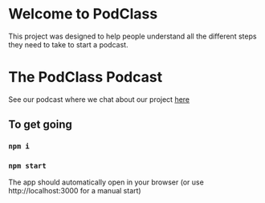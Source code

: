 

# Welcome to PodClass

This project was designed to help people understand all the different steps they need to take to start a podcast.




# The PodClass Podcast

See our podcast where we chat about our project [here](https://drive.google.com/file/d/1GwLMaIHnKn2z68wcmBJNgHyMgukoKwr7/view?usp=sharing)



## To get going

### `npm i`
### `npm start`
The app should automatically open in your browser (or use http://localhost:3000 for a manual start)
